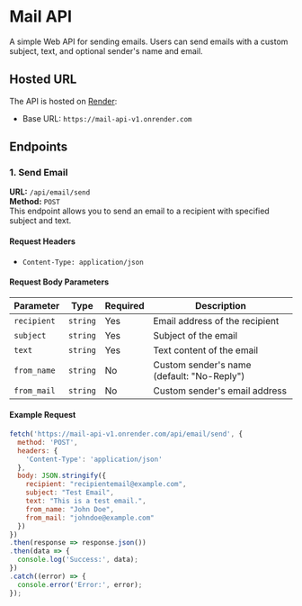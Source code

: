 # Mail API

A simple Web API for sending emails. Users can send emails with a custom subject, text, and optional sender's name and email.

## Hosted URL
The API is hosted on [Render](https://render.com):
- Base URL: `https://mail-api-v1.onrender.com`

## Endpoints

### 1. Send Email
**URL:** `/api/email/send`  
**Method:** `POST`  
This endpoint allows you to send an email to a recipient with specified subject and text.

#### Request Headers
- `Content-Type: application/json`

#### Request Body Parameters
| Parameter        | Type     | Required | Description                                  |
|------------------|----------|----------|----------------------------------------------|
| `recipient`      | `string` | Yes      | Email address of the recipient               |
| `subject`        | `string` | Yes      | Subject of the email                         |
| `text`           | `string` | Yes      | Text content of the email                    |
| `from_name` | `string` | No       | Custom sender's name (default: "No-Reply")   |
| `from_mail`| `string` | No       | Custom sender's email address                |

#### Example Request


```javascript
fetch('https://mail-api-v1.onrender.com/api/email/send', {
  method: 'POST',
  headers: {
    'Content-Type': 'application/json'
  },
  body: JSON.stringify({
    recipient: "recipientemail@example.com",
    subject: "Test Email",
    text: "This is a test email.",
    from_name: "John Doe",
    from_mail: "johndoe@example.com"
  })
})
.then(response => response.json())
.then(data => {
  console.log('Success:', data);
})
.catch((error) => {
  console.error('Error:', error);
});

```
